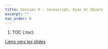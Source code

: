 ```yaml
---
title: Session 9 - Javascript, Ajax et JQuery
excerpt: ""
nav_order: 9
---
```


1. TOC
{:toc}



[Liens vers les slides](https://0xc0de.fr/courses/Domaine/2018/slides/js-ajax/)

